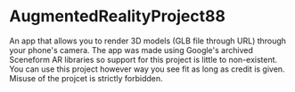 # AugmentedRealityProject88
An app that allows you to render 3D models (GLB file through URL) through your phone's camera. The app was made using Google's archived Sceneform AR libraries so support for this project is little to non-existent. You can use this project however way you see fit as long as credit is given. Misuse of the projcet is strictly forbidden. 
